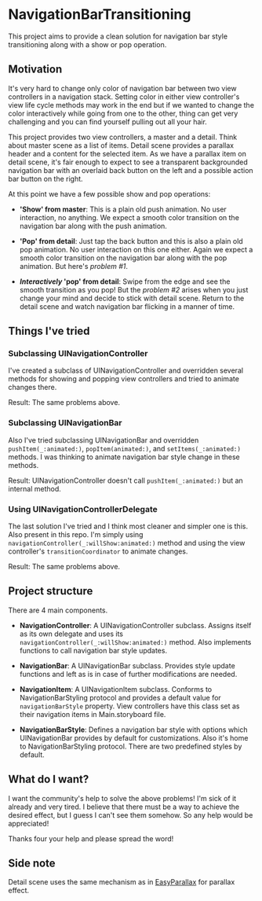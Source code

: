 # NavigationBarTransitioning

This project aims to provide a clean solution for navigation bar style transitioning along with a show or pop operation.

## Motivation

It's very hard to change only color of navigation bar between two view controllers in a navigation stack. Setting color in either view controller's view life cycle methods may work in the end but if we wanted to change the color interactively while going from one to the other, thing can get very challenging and you can find yourself pulling out all your hair.

This project provides two view controllers, a master and a detail. Think about master scene as a list of items. Detail scene provides a parallax header and a content for the selected item. As we have a parallax item on detail scene, it's fair enough to expect to see a transparent backgrounded navigation bar with an overlaid back button on the left and a possible action bar button on the right.

At this point we have a few possible show and pop operations:

- **'Show' from master**: This is a plain old push animation. No user interaction, no anything. We expect a smooth color transition on the navigation bar along with the push animation.

- **'Pop' from detail**: Just tap the back button and this is also a plain old pop animation. No user interaction on this one either. Again we expect a smooth color transition on the navigation bar along with the pop animation. But here's *problem #1*.

- ***Interactively* 'pop' from detail**: Swipe from the edge and see the smooth transition as you pop! But the *problem #2* arises when you just change your mind and decide to stick with detail scene. Return to the detail scene and watch navigation bar flicking in a manner of time.

## Things I've tried

### Subclassing UINavigationController

I've created a subclass of UINavigationController and overridden several methods for showing and popping view controllers and tried to animate changes there. 

Result: The same problems above.

### Subclassing UINavigationBar

Also I've tried subclassing UINavigationBar and overridden `pushItem(_:animated:)`, `popItem(animated:)`, and `setItems(_:animated:)` methods. I was thinking to animate navigation bar style change in these methods.

Result: UINavigationController doesn't call `pushItem(_:animated:)` but an internal method.

### Using UINavigationControllerDelegate

The last solution I've tried and I think most cleaner and simpler one is this. Also present in this repo. I'm simply using `navigationController(_:willShow:animated:)` method and using the view controller's `transitionCoordinator` to animate changes.

Result: The same problems above.

## Project structure

There are 4 main components.

- **NavigationController**: A UINavigationController subclass. Assigns itself as its own delegate and uses its `navigationController(_:willShow:animated:)` method. Also implements functions to call navigation bar style updates.

- **NavigationBar**: A UINavigationBar subclass. Provides style update functions and left as is in case of further modifications are needed.

- **NavigationItem**: A UINavigationItem subclass. Conforms to NavigationBarStyling protocol and provides a default value for `navigationBarStyle` property. View controllers have this class set as their navigation items in Main.storyboard file.

- **NavigationBarStyle**: Defines a navigation bar style with options which UINavigationBar provides by default for customizations. Also it's home to NavigationBarStyling protocol. There are two predefined styles by default.

## What do I want?

I want the community's help to solve the above problems! I'm sick of it already and very tired. I believe that there must be a way to achieve the desired effect, but I guess I can't see them somehow. So any help would be appreciated!

Thanks four your help and please spread the word!

## Side note

Detail scene uses the same mechanism as in [EasyParallax](https://github.com/iltercengiz/EasyParallax) for parallax effect.
